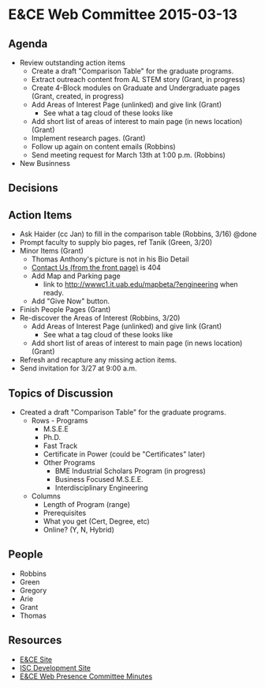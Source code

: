 # E&CE Web Committee 2015-03-13

## Agenda

* Review outstanding action items
    - Create a draft "Comparison Table" for the graduate programs.
    - Extract outreach content from AL STEM story (Grant, in progress)
    - Create 4-Block modules on Graduate and Undergraduate pages (Grant, created, in progress)
    - Add Areas of Interest Page (unlinked) and give link (Grant)
        + See what a tag cloud of these looks like
    - Add short list of areas of interest to main page (in news location) (Grant)
    - Implement research pages. (Grant)
    - Follow up again on content emails (Robbins)
    - Send meeting request for March 13th at 1:00 p.m. (Robbins)
* New Businness

## Decisions


## Action Items

* Ask Haider (cc Jan) to fill in the comparison table (Robbins, 3/16) @done
* Prompt faculty to supply bio pages, ref Tanik (Green, 3/20)
* Minor Items (Grant)
    - Thomas Anthony's picture is not in his Bio Detail
    - [Contact Us (from the front page)](https://www.uab.edu/engineering/ece/?Itemid=201) is 404
    - Add Map and Parking page
        + link to http://wwwc1.it.uab.edu/mapbeta/?engineering when ready.
    - Add "Give Now" button.
* Finish People Pages (Grant)
* Re-discover the Areas of Interest (Robbins, 3/20)
    - Add Areas of Interest Page (unlinked) and give link (Grant)
        + See what a tag cloud of these looks like
    - Add short list of areas of interest to main page (in news location) (Grant)
* Refresh and recapture any missing action items.
* Send invitation for 3/27 at 9:00 a.m.

## Topics of Discussion

* Created a draft "Comparison Table" for the graduate programs.
    - Rows - Programs
        + M.S.E.E
        + Ph.D.
        + Fast Track
        + Certificate in Power (could be "Certificates" later)
        + Other Programs
            * BME Industrial Scholars Program (in progress)
            * Business Focused M.S.E.E.
            * Interdisciplinary Engineering
    - Columns
        + Length of Program (range)
        + Prerequisites
        + What you get (Cert, Degree, etc)
        + Online? (Y, N, Hybrid)

## People

* Robbins
* Green
* Gregory
* Arie
* Grant
* Thomas

## Resources

* [E&CE Site][1]
* [ISC Development Site][2]
* [E&CE Web Presence Committee Minutes][3]

[1]: https://www.uab.edu/engineering/ece/
[2]: https://wwwpj2.it.uab.edu/isc/
[3]: https://github.com/UAB-EnCE-Web/MeetingMinutes
